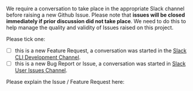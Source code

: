 We require a conversation to take place in the appropriate Slack channel before raising a new Github Issue. Please note that **issues will be closed immediately if prior discussion did not take place**. We need to do this to help manage the quality and validity of Issues raised on this project.

Please tick one:
- [ ] this is a new Feature Request, a conversation was started in the [Slack CLI Development Channel](https://sdkman.slack.com/app_redirect?channel=user-issues).
- [ ] this is a new Bug Report or Issue, a conversation was started in [Slack User Issues Channel](https://sdkman.slack.com/app_redirect?channel=cli-development).

Please explain the Issue / Feature Request here:

